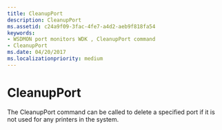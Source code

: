 ```yaml
---
title: CleanupPort
description: CleanupPort
ms.assetid: c24a9f09-3fac-4fe7-a4d2-aeb9f818fa54
keywords:
- WSDMON port monitors WDK , CleanupPort command
- CleanupPort
ms.date: 04/20/2017
ms.localizationpriority: medium
---
```


# CleanupPort


The CleanupPort command can be called to delete a specified port if it is not used for any printers in the system.

 

 




